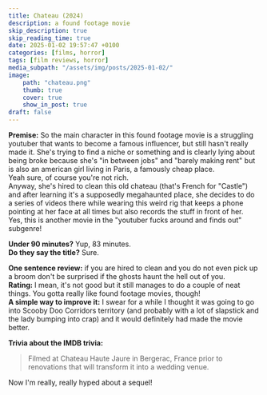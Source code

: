 ```yaml
---
title: Chateau (2024)
description: a found footage movie
skip_description: true
skip_reading_time: true
date: 2025-01-02 19:57:47 +0100
categories: [films, horror]
tags: [film reviews, horror]
media_subpath: "/assets/img/posts/2025-01-02/"
image:
    path: "chateau.png"
    thumb: true
    cover: true
    show_in_post: true
draft: false
---
```

**Premise:** So the main character in this found footage movie is a struggling youtuber that wants to become a famous influencer, but still hasn't really made it. She's trying to find a niche or something and is clearly lying about being broke because she's "in between jobs" and "barely making rent" but is also an american girl living in Paris, a famously cheap place.<br/>Yeah sure, of course you're not rich.<br/>Anyway, she's hired to clean this old chateau (that's French for "Castle") and after learning it's a supposedly megahaunted place, she decides to do a series of videos there while wearing this weird rig that keeps a phone pointing at her face at all times but also records the stuff in front of her.<br/> Yes, this is another movie in the "youtuber fucks around and finds out" subgenre!

**Under 90 minutes?** Yup, 83 minutes.<br/>
**Do they say the title?** Sure.<br/>

**One sentence review:** if you are hired to clean and you do not even pick up a broom don't be surprised if the ghosts haunt the hell out of you.<br/>
**Rating:** I mean, it's not good but it still manages to do a couple of neat things. You gotta really like found footage movies, though!<br/>
**A simple way to improve it:** I swear for a while I thought it was going to go into Scooby Doo Corridors territory (and probably with a lot of slapstick and the lady bumping into crap) and it would definitely had made the movie better.

**Trivia about the IMDB trivia:**
> Filmed at Chateau Haute Jaure in Bergerac, France prior to renovations that will transform it into a wedding venue.

Now I'm really, really hyped about a sequel!